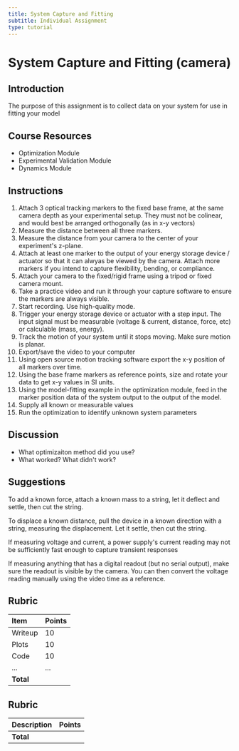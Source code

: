 ```yaml
---
title: System Capture and Fitting
subtitle: Individual Assignment
type: tutorial
---
```


# System Capture and Fitting (camera)

## Introduction

The purpose of this assignment is to collect data on your system for use in fitting your model

## Course Resources

* Optimization Module
* Experimental Validation Module
* Dynamics Module

## Instructions

<!--hide-->

1. Attach 3 optical tracking markers to the fixed base frame, at the same camera depth as your experimental setup.  They must not be colinear, and would best be arranged orthogonally (as in x-y vectors)
1. Measure the distance between all three markers.
1. Measure the distance from your camera to the center of your experiment's z-plane.
1. Attach at least one marker to the output of your energy storage device / actuator so that it can alwyas be viewed by the camera.  Attach more markers if you intend to capture flexibility, bending, or compliance.
1. Attach your camera to the fixed/rigid frame using a tripod or fixed camera mount.
1. Take a practice video and run it through your capture software to ensure the markers are always visible.
1. Start recording.  Use high-quality mode.
1. Trigger your energy storage device or actuator with a step input.  The input signal must be measurable (voltage & current, distance, force, etc) or calculable (mass, energy).
1. Track the motion of your system until it stops moving.  Make sure motion is planar.
1. Export/save the video to your computer
1. Using open source motion tracking software export the x-y position  of all markers over time.
1. Using the base frame markers as reference points, size and rotate your data to get x-y values in SI units.
1. Using the model-fitting example in the optimization module, feed in the marker position data of the system output to the output of the model. 
1. Supply all known or measurable values
1. Run the optimization to identify unknown system parameters

## Discussion

* What optimizaiton method did you use?
* What worked? What didn't work?

## Suggestions

To add a known force, attach a known mass to a string, let it deflect and settle, then cut the string.

To displace a known distance, pull the device in a known direction with a string, measuring the displacement.  Let it settle, then cut the string.

If measuring voltage and current, a power supply's current reading may not be sufficiently fast enough to capture transient responses

If measuring anything that has a  digital readout (but no serial output), make sure the readout is visible by the camera.  You can then convert the voltage reading manually using the video time as a reference.

## Rubric

| Item    | Points |
|:--------|:-------|
| Writeup | 10     |
| Plots   | 10     |
| Code    | 10     |
| ...     | ...    |
| **Total**                              | |
<!--unhide-->

## Rubric

| Description | Points          |
|:------------|:----------------|
| **Total**   | |